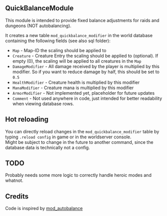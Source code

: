 
## QuickBalanceModule 

This module is intended to provide fixed balance adjustments for raids and dungeons (NOT autobalancing).

It creates a new table `mod_quickbalance_modifier` in the world database containing the following fields (see also sql folder):
* `Map` - Map-ID the scaling should be applied to
* `Creature` - Creature Entry the scaling should be applied to (optional). If empty (0), the scaling will be applied to all creatures in  the `Map`
* `DamageModifier` - All damage received by the player is multiplied by this modifier. So if you want to reduce damage by half, this should be set to `0.5`
* `HealthModifier` - Creature health is multiplied by this modifier
* `ManaModifier` - Creature mana is multiplied by this modifier
* `ArmorModifier` - Not implemented yet, placeholder for future updates
* `Comment` - Not used anywhere in code, just intended for better readability when viewing database rows.

## Hot reloading

You can directly reload changes in the `mod_quickbalance_modifier` table by typing `.reload config` in game or in the worldserver console.  
Might be subject to change in the future to another command, since the database data is technically not a config.

## TODO

Probably needs some more logic to correctly handle heroic modes and whatnot.

## Credits 

Code is inspired by [mod_autobalance](https://github.com/azerothcore/mod-autobalance)
